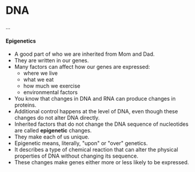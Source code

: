 # DNA
...

#### Epigenetics
- A good part of who we are inherited from Mom and Dad.
- They are written in our genes.
- Many factors can affect how our genes are expressed:
  - where we live
  - what we eat
  - how much we exercise
  - environmental factors
- You know that changes in DNA and RNA can produce changes in proteins.
- Additional control happens at the level of DNA, even though these changes do not alter DNA directly. 
- Inherited factors that do not change the DNA sequence of nucleotides are called **epigenetic** changes.
- They make each of us unique.
- Epigenetic means, literally, "upon" or "over" genetics. 
- It describes a type of chemical reaction that can alter the physical properties of DNA without changing its sequence. 
- These changes make genes either more or less likely to be expressed.
  
